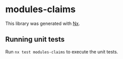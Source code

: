 # modules-claims

This library was generated with [Nx](https://nx.dev).

## Running unit tests

Run `nx test modules-claims` to execute the unit tests.
